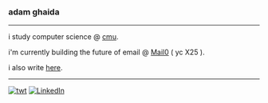 
### adam ghaida
---

i study computer science @ [cmu](https://cs.cmu.edu).

i'm currently building the future of email @ [Mail0](https://0.email) ( yc X25 ).

i also write [here](tnf.adamghaida.com).

---
[![twt](https://img.shields.io/badge/twt-@adamghaida-0A66C2?style=flat&logo=x)](https://x.com/adamghaida) [![LinkedIn](https://img.shields.io/badge/LinkedIn-@adamghaida-0A66C2?style=flat&logo=linkedin)](https://linkedin.com/in/adamghaida)
